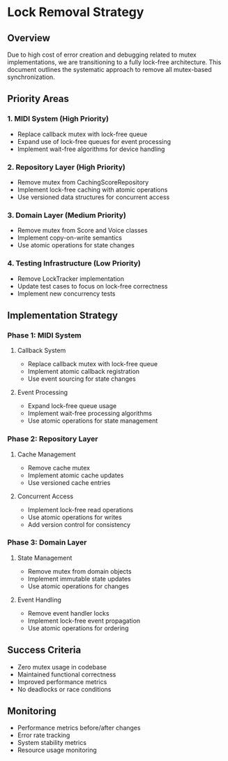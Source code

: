 # Lock Removal Strategy

## Overview
Due to high cost of error creation and debugging related to mutex implementations, we are transitioning to a fully lock-free architecture. This document outlines the systematic approach to remove all mutex-based synchronization.

## Priority Areas

### 1. MIDI System (High Priority)
- Replace callback mutex with lock-free queue
- Expand use of lock-free queues for event processing
- Implement wait-free algorithms for device handling

### 2. Repository Layer (High Priority)
- Remove mutex from CachingScoreRepository
- Implement lock-free caching with atomic operations
- Use versioned data structures for concurrent access

### 3. Domain Layer (Medium Priority)
- Remove mutex from Score and Voice classes
- Implement copy-on-write semantics
- Use atomic operations for state changes

### 4. Testing Infrastructure (Low Priority)
- Remove LockTracker implementation
- Update test cases to focus on lock-free correctness
- Implement new concurrency tests

## Implementation Strategy

### Phase 1: MIDI System
1. Callback System
   - Replace callback mutex with lock-free queue
   - Implement atomic callback registration
   - Use event sourcing for state changes

2. Event Processing
   - Expand lock-free queue usage
   - Implement wait-free processing algorithms
   - Use atomic operations for state management

### Phase 2: Repository Layer
1. Cache Management
   - Remove cache mutex
   - Implement atomic cache updates
   - Use versioned cache entries

2. Concurrent Access
   - Implement lock-free read operations
   - Use atomic operations for writes
   - Add version control for consistency

### Phase 3: Domain Layer
1. State Management
   - Remove mutex from domain objects
   - Implement immutable state updates
   - Use atomic operations for changes

2. Event Handling
   - Remove event handler locks
   - Implement lock-free event propagation
   - Use atomic operations for ordering

## Success Criteria
- Zero mutex usage in codebase
- Maintained functional correctness
- Improved performance metrics
- No deadlocks or race conditions

## Monitoring
- Performance metrics before/after changes
- Error rate tracking
- System stability metrics
- Resource usage monitoring
